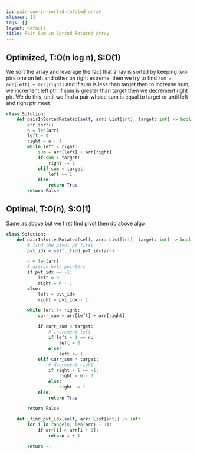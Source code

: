 ```yaml
---
id: pair-sum-in-sorted-rotated-array
aliases: []
tags: []
layout: default
title: Pair Sum in Sorted Rotated Array
---
```


## Optimized, T:O(n log n), S:O(1)

We sort the array and leverage the fact that array is sorted by keeping two ptrs
one on left and other on right extreme, then we try to find `sum = arr[left] + arr[right]`
and if sum is less than target then to increase sum, we increment left ptr.
If sum is greater than target then we decrement right ptr. We do this, until
we find a pair whose sum is equal to target or until left and right ptr meet

```python
class Solution:
    def pairInSortedRotated(self, arr: List[int], target: int) -> bool:
        arr.sort()
        n = len(arr)
        left = 0
        right = n - 1
        while left < right:
            sum = arr[left] + arr[right]
            if sum > target:
                right -= 1
            elif sum < target:
                left += 1
            else:
                return True
        return False
```

## Optimal, T:O(n), S:O(1)

Same as above but we first find pivot then do above algo

```python
class Solution:
    def pairInSortedRotated(self, arr: List[int], target: int) -> bool:
        # find the pivot pt first
        pvt_idx = self._find_pvt_idx(arr)

        n = len(arr)
        # assign both pointers
        if pvt_idx == -1:
            left = 0
            right = n - 1
        else:
            left = pvt_idx
            right = pvt_idx - 1

        while left != right:
            curr_sum = arr[left] + arr[right]

            if curr_sum < target:
                # increment left
                if left + 1 == n:
                    left = 0
                else:
                    left += 1
            elif curr_sum > target:
                # decrement right
                if right - 1 == -1:
                    right = n - 1
                else:
                    right -= 1
            else:
                return True

        return False

    def _find_pvt_idx(self, arr: List[int]) -> int:
        for i in range(0, len(arr) - 1):
            if arr[i] > arr[i + 1]:
                return i + 1

        return -1
```
